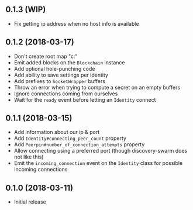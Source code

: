 ## 0.1.3 (WIP)

* Fix getting ip address when no host info is available

## 0.1.2 (2018-03-17)

* Don't create root map "c:\"
* Emit added blocks on the `Blockchain` instance
* Add optional hole-punching code
* Add ability to save settings per identity
* Add prefixes to `SocketWrapper` buffers
* Throw an error when trying to compute a secret on an empty buffers
* Ignore connections coming from ourselves
* Wait for the `ready` event before letting an `Identity` connect

## 0.1.1 (2018-03-15)

* Add information about our ip & port
* Add `Identity#connecting_peer_count` property
* Add `Peerpin#number_of_connection_attempts` property
* Allow connecting using a preferred port (though discovery-swarm does not like this)
* Emit the `incoming_connection` event on the `Identity` class for possible incoming connections

## 0.1.0 (2018-03-11)

* Initial release